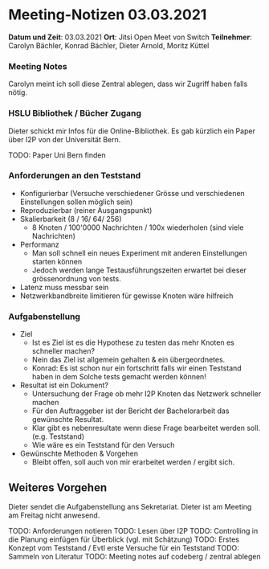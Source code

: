 # Meeting-Notizen 03.03.2021

**Datum und Zeit**: 03.03.2021
**Ort**: Jitsi Open Meet von Switch
**Teilnehmer**: Carolyn Bächler, Konrad Bächler, Dieter Arnold, Moritz Küttel

### Meeting Notes

Carolyn meint ich soll diese Zentral ablegen, dass wir Zugriff haben falls nötig.

### HSLU Bibliothek / Bücher Zugang

Dieter schickt mir Infos für die Online-Bibliothek.
Es gab kürzlich ein Paper über I2P von der Universität Bern.

TODO: Paper Uni Bern finden

### Anforderungen an den Teststand

 - Konfigurierbar (Versuche verschiedener Grösse und verschiedenen Einstellungen sollen möglich sein)
 - Reproduzierbar (reiner Ausgangspunkt)
 - Skalierbarkeit (8 / 16/ 64/ 256)
    - 8 Knoten / 100'0000 Nachrichten / 100x wiederholen (sind viele Nachrichten)
 - Performanz 
    - Man soll schnell ein neues Experiment mit anderen Einstellungen starten können
    - Jedoch werden lange Testausführungszeiten erwartet bei dieser grössenordnung von tests.
 - Latenz muss messbar sein
 - Netzwerkbandbreite limitieren für gewisse Knoten wäre hilfreich

###  Aufgabenstellung

- Ziel
  - Ist es Ziel ist es die Hypothese zu testen das mehr Knoten es schneller machen?
  - Nein das Ziel ist allgemein gehalten & ein übergeordnetes.
  - Konrad: Es ist schon nur ein fortschritt falls wir einen Teststand haben in dem Solche tests gemacht werden können!
- Resultat ist ein Dokument?
  - Untersuchung der Frage ob mehr I2P Knoten das Netzwerk schneller machen
  - Für den Auftraggeber ist der Bericht der Bachelorarbeit das gewünschte Resultat.
  - Klar gibt es nebenresultate wenn diese Frage bearbeitet werden soll. (e.g. Teststand)
  - Wie wäre es ein Teststand für den Versuch
- Gewünschte Methoden & Vorgehen
  - Bleibt offen, soll auch von mir erarbeitet werden / ergibt sich.

## Weiteres Vorgehen

Dieter sendet die Aufgabenstellung ans Sekretariat. Dieter ist am Meeting am Freitag nicht anwesend.

TODO: Anforderungen notieren
TODO: Lesen über I2P
TODO: Controlling in die Planung einfügen für Überblick (vgl. mit Schätzung)
TODO: Erstes Konzept vom Teststand / Evtl erste Versuche für ein Teststand
TODO: Sammeln von Literatur
TODO: Meeting notes auf codeberg / zentral ablegen
